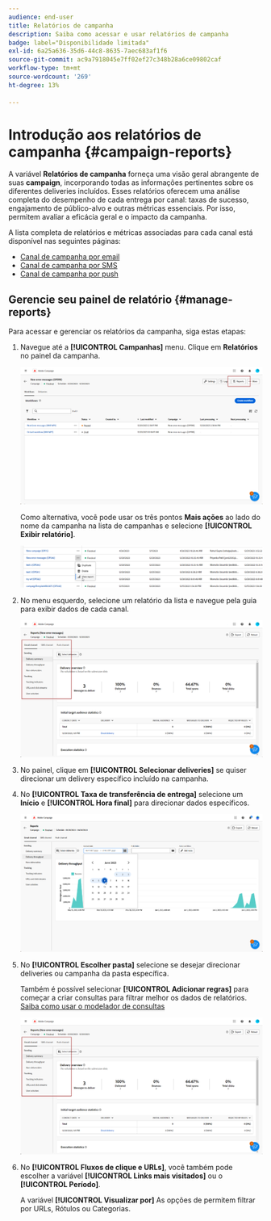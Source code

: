 ```yaml
---
audience: end-user
title: Relatórios de campanha
description: Saiba como acessar e usar relatórios de campanha
badge: label="Disponibilidade limitada"
exl-id: 6a25a636-35d6-44c8-8635-7aec683af1f6
source-git-commit: ac9a7918045e7ff02ef27c348b28a6ce09802caf
workflow-type: tm+mt
source-wordcount: '269'
ht-degree: 13%

---
```


# Introdução aos relatórios de campanha {#campaign-reports}

<!-- CAN BE REMOVED___
>[!CONTEXTUALHELP]
>id="acw_campaign_reporting_sending"
>title="Reporting Sending"
>abstract="The Sending tab within your report provides in-depth insights into your visitors' interactions with your deliveries and any potential errors they may have encountered."

>[!CONTEXTUALHELP]
>id="acw_campaign_reporting_tracking"
>title="Reporting tracking"
>abstract="The Tracking tab within your report offers valuable data, including recipient behavior per link, breakdown of opens and clicks, as well as detailed information about the most frequently clicked URLs during a delivery."
-->

A variável **Relatórios de campanha** forneça uma visão geral abrangente de suas **campaign**, incorporando todas as informações pertinentes sobre os diferentes deliveries incluídos. Esses relatórios oferecem uma análise completa do desempenho de cada entrega por canal: taxas de sucesso, engajamento de público-alvo e outras métricas essenciais. Por isso, permitem avaliar a eficácia geral e o impacto da campanha.

A lista completa de relatórios e métricas associadas para cada canal está disponível nas seguintes páginas:

* [Canal de campanha por email](campaign-reports-email.md)
* [Canal de campanha por SMS](campaign-reports-sms.md)
* [Canal de campanha por push](campaign-reports-push.md)

## Gerencie seu painel de relatório {#manage-reports}

Para acessar e gerenciar os relatórios da campanha, siga estas etapas:

1. Navegue até a **[!UICONTROL Campanhas]** menu. Clique em **Relatórios** no painel da campanha.

   ![](assets/manage_campaign_report_2.png)

   Como alternativa, você pode usar os três pontos **Mais ações** ao lado do nome da campanha na lista de campanhas e selecione **[!UICONTROL Exibir relatório]**.

   ![](assets/manage_campaign_report_1.png)

1. No menu esquerdo, selecione um relatório da lista e navegue pela guia para exibir dados de cada canal.

   ![](assets/manage_campaign_report_4.png)

1. No painel, clique em **[!UICONTROL Selecionar deliveries]** se quiser direcionar um delivery específico incluído na campanha.

1. No **[!UICONTROL Taxa de transferência de entrega]** selecione um **Início** e **[!UICONTROL Hora final]** para direcionar dados específicos.

   ![](assets/manage_campaign_report_3.png)

1. No **[!UICONTROL Escolher pasta]** selecione se desejar direcionar deliveries ou campanha da pasta específica.

   Também é possível selecionar **[!UICONTROL Adicionar regras]** para começar a criar consultas para filtrar melhor os dados de relatórios. [Saiba como usar o modelador de consultas](../query/query-modeler-overview.md)

   ![](assets/manage_campaign_report_4.png)

1. No **[!UICONTROL Fluxos de clique e URLs]**, você também pode escolher a variável **[!UICONTROL Links mais visitados]** ou o **[!UICONTROL Período]**.

   A variável **[!UICONTROL Visualizar por]** As opções de permitem filtrar por URLs, Rótulos ou Categorias.
